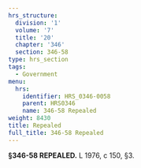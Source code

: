 ```yaml
---
hrs_structure:
  division: '1'
  volume: '7'
  title: '20'
  chapter: '346'
  section: 346-58
type: hrs_section
tags:
  - Government
menu:
  hrs:
    identifier: HRS_0346-0058
    parent: HRS0346
    name: 346-58 Repealed
weight: 8430
title: Repealed
full_title: 346-58 Repealed
---
```

**§346-58 REPEALED.** L 1976, c 150, §3.